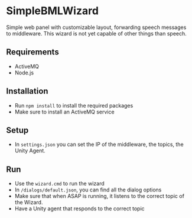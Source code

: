 # SimpleBMLWizard
Simple web panel with customizable layout, forwarding speech messages to middleware. This wizard is not yet capable of other things than speech.

## Requirements
* ActiveMQ
* Node.js

## Installation
* Run `npm install` to install the required packages
* Make sure to install an ActiveMQ service

## Setup
* In `settings.json` you can set the IP of the middleware, the topics, the Unity Agent.

## Run
* Use the `wizard.cmd` to run the wizard
* In `/dialogs/default.json`, you can find all the dialog options
* Make sure that when ASAP is running, it listens to the correct topic of the Wizard.
* Have a Unity agent that responds to the correct topic

